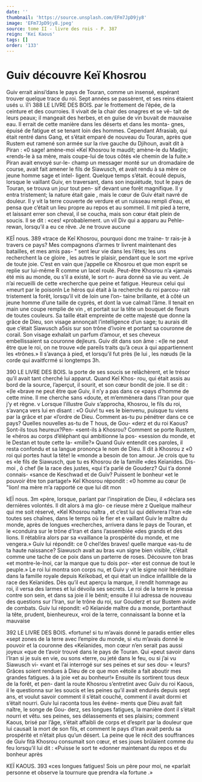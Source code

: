 ```yaml
---
date: ''
thumbnail: 'https://source.unsplash.com/EFm7JpD9jy8'
image: 'EFm7JpD9jy8.jpeg'
source: tome II - livre des rois - P. 387
reign: 'Keï Kaous'
tags: []
order: '133'
---
```


# Guiv découvre Keï Khosrou

Guiv errait ainsi’dans le pays de Touran, comme un insensé, espérant trouver quelque trace du roi. Sept années se passèrent, et ses reins étaient usés
u. ïî’i
388 LE LIVRE DES BOIS.
par le frottement de l’épée, de la ceinture et des
courroies. Il vivait de la chair des onagres et se vê- tait de leurs peaux; il mangeait des herbes, et en guise de vin buvait de mauvaise eau. Il errait de cette manière dans les déserts et dans les monta- gnes, épuisé de fatigue et se tenant loin des hommes.
Cependant Afrasiab, qui était rentré dans Gang,
et s’était emparé de nouveau du Touran, après que
Rustem eut ramené son armée sur la rive gauche du Djihoun, avait dit à Piran : «0 sage! amène-moi «Keî Khosrou le maudit; amène-le du Madjin; «rends-le à sa mère, mais coupe-lui de tous côtés
«le chemin de la fuite.» Piran avait envoyé sur-le- champ un messager monté sur un dromadaire de course, avait fait amener le fils de Siawusch, et avait rendu à sa mère ce jeune homme sage et intel- ligent. Quelque temps s’était. écoulé depuis, lorsque
le vaillant Guiv, en traversant, dans son inquiétude,
tout le pays de Touran, se trouva un jour tout pen- sif devant une forêt magnifique. Il y entra tristement; la nature était gaie , mais le cœur de Guiv était navré
de douleur. Il y vit la terre couverte de verdure et un ruisseau rempli d’eau, et pensa que c’était
un lieu propre au repos et au sommeil. Il mit pied à terre, et laissant errer son cheval, il se coucha, mais son cœur était plein de soucis. Il se dit : «ces! «probablement. un vil Div qui a apparu au Pehle- rewan, lorsqu’il a eu ce rêve. Je ne trouve aucune

KEÎ nous. 389 «trace de Keî Khosrou, pourquoi donc me traine-
tr rais-je à travers ce pays? Mes compagnons d’armes
tr livrent maintenant des batailles, et mes amis pas- " sent leur vie dans les l’êtes; les uns recherchent la
ce gloire , les autres le plaisir, pendant que le sort me «prive de toute joie. C’est en vain que j’appelle
ce Khosrou et que mon esprit se replie sur lui-même R comme un lacel roulé. Peut-être Khosrou n’a «jamais été mis au monde, ou s’il a existé, le sort
n- aura donné sa vie au vent. Je n’ai recueilli de cette
«recherche que peine et fatigue. Heureux celui qui «meurt par le poisonln
Le héros qui était à la recherche du roi parcou-
rait tristement la forêt, lorsqu’il vit de loin une l’on-
taine brillante, et à côté un jeune homme d’une taille
de cyprès, et dont la vue calmait l’âme. Il tenait en
main une coupe remplie de vin , et portait sur la tête un bouquet de fleurs de toutes couleurs. Sa taille était empreinte de cette majesté que donne la grâce
de Dieu, son visage annonçait l’intelligence d’un
sage; tu aurais dit que c’était Siawusch a5sis sur son
trône d’ivoire et portant sa couronne de corail. Son visage exhalait un parfum d’amour, et ses cheveux embellissaient sa couronne dejleurs. Guiv dit dans son âme : «(le ne peut être que le roi, on ne trouve
«de pareils traits qu’à ceux à qui appartiennent les «trônes.» Il s’avança à pied, et lorsqu’il fut près (le
lui , les nœuds (le la corde qui avaitfcrmé si longtemps
3h.

390 LE LIVRE DES BOIS.
la porte de ses soucis se relâchèrent, et le trésor qu’il avait tant cherché lui apparut. Quand Keî Khos-
rou, qui était assis au bord de la source, l’aperçut,
il sourit, et son cœur bondit de joie. Il se dit : «(le «brave ne peut être que Guiv, il n’y a pas dans ce «pays d’homme de cette mine. Il me cherche sans «doute, et m’emmènera dans l’Iran pour que j’y
et règne. v
Lorsque l’illustre Guiv s’approcha, Khosrou, le
fils du roi, s’avança vers lui en disant : «O Guiv! tu
«es le bienvenu, puisque tu viens par la grâce et par «l’ordre de Dieu. Comment as-tu pu pénétrer dans
ce ce pays? Quelles nouvelles as-tu de T hous, de Gou- «derz et du roi Kaous? Sont-ils tous heureux?Pen- «sent-ils à Khosrou? Comment se porte Rustem, le «héros au corps d’éléphant qui ambitionne la pos-
«session du monde, et le Destan et toute cette Ia- «mille?» Quand Guiv entendit ces paroles, il resta confondu et sa langue prononça le nom de Dieu. Il dit à Khosrou z «0 roi qui portes haut la tête! le «monde a besoin de ton amour. Je crois que tu es «le fils de Siawusch, que tu es Khosrou de la famille «des Keïanides. Dis-moi , ô chef (le la race des justes,
«qui t’a parlé de Gouderz? Qui t’a donné connais-
«sance de Keschwad et de Guiv? Puissent le bonheur «et le pouvoir être ton partage!»
Keî Khosrou répondit : «0 homme au cœur (le "lion! ma mère m’a rapporté ce que lui dit mon

kEÏ nous. 3m «père, lorsque, parlant par l’inspiration de Dieu, il
«déclara ses dernières volontés. Il dit alors à ma glo-
ce rieuse mère z Quelque malheur qui me soit réservé, «Keî Khosrou naîtra , et c’est lui qui délivrera l’Iran
«de toutes ses chaînes, dans le temps où le fier et
e vaillant Guiv le maître du monde, après de longues
«recherches, arrivera dans le pays de Touran, et le «conduira sur le trône d’Iran et dans l’assemblée
«des grands et des lions. Il rétablira alors par sa «vaillance la prospérité du monde, et me vengera.»
Guiv lui répondit: ce 0 cheI’des braves! quelle marque «as-tu de ta haute naissance? Siawusch avait au bras «un signe bien visible, c’était comme une tache de
ce poix dans un parterre de roses. Découvre ton bras «et montre-le-lnoi, car la marque que tu dois por- «ter est connue de tout le peuple.»
Le roi lui montra son corps nu, et Guiv y vit le signe noir héréditaire dans la famille royale depuis Keïkobad, et qui était un indice infaillible de la race
des Keïanides. Dès qu’il eut aperçu la marque, il
rendit hommage au roi, il versa des larmes et lui dévoila ses secrets. Le roi de la terre le pressa contre son sein, et dans sa joie il le bénit; ensuite il lui adressa de nouveau des questions sur l’Iran, sur le trône du roi, sur Gouderz et sur Bustem avide de combats. Guiv lui répondit: «0 Keïanide maître du
a monde, portanthaut la tête, prudent, bienheureux, «roi de la terre, connaissant la bonne et la mauvaise

392 LE LIVRE DES BOIS. «fortune! si tu m’avais donné le paradis entier elles
«sept zones de la terre avec l’empire du monde, si «tu m’avais donné le pouvoir et la couronne des «Keïanides, mon cœur n’en serait pas aussi joyeux «que de t’avoir trouvé dans le pays de Touran. Qui «peut savoir dans l’Iran si je suis en vie, ou sons «terre, ou jeté dans le feu, ou si j’ai vu Siawusch vi- «vant et l’ai interrogé sur ses peines et sur ses dou-
« leurs? Grâces soient rendues à Dieu de ce que mon «étoile a fait aboutir mes grandes fatigues. à la joie «et au bonheur!»
Ensuite ils sortirent tous deux de la forêt, et pen- dant la route Khosrou s’entretint avec Guiv du roi Kaous, il le questionna sur les soucis et les peines qu’il avait endurés depuis sept ans, et voulut savoir comment il s’était couché, comment il avait dormi
et s’était nourri. Guiv lui raconta tous les événe-
ments que Dieu avait fait naître, le songe de Gou- derz, ses longues fatigues, la manière dont il s’était nourri et vêtu. ses peines, ses délassements et ses plaisirs; comment Kaous, brisé par l’âge, s’était
affaibli de corps et d’esprit par la douleur que lui causait la mort de son fils, et comment le pays d’Iran avait perdu sa prospérité et n’était plus qu’un désert.
La peine que le récit des souffrances de Guiv fità Khosrou consumait son cœur, et ses joues brûlaient comme du feu lorsqu’il lui dit : «Puisse le sort te «donner maintenant du repos et du bonheur après

KEÏ KAOUS. 393 «ces longues fatigues! Sois un père pour moi, ne
«parlait personne et observe la tournure que prendra «la fortune .»
